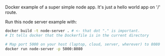 Docker example of a super simple node app.
It's just a hello world app on '/' route.

Run this node server example with:

```sh
docker build -t node-server . # <- that dot "." is important.
# It tells docker that the Dockerfile is in the current directory

# Map port 5000 on your host (laptop, cloud, server, wherever) to 8080 in container
docker run node-server -p 5000:8080
```
